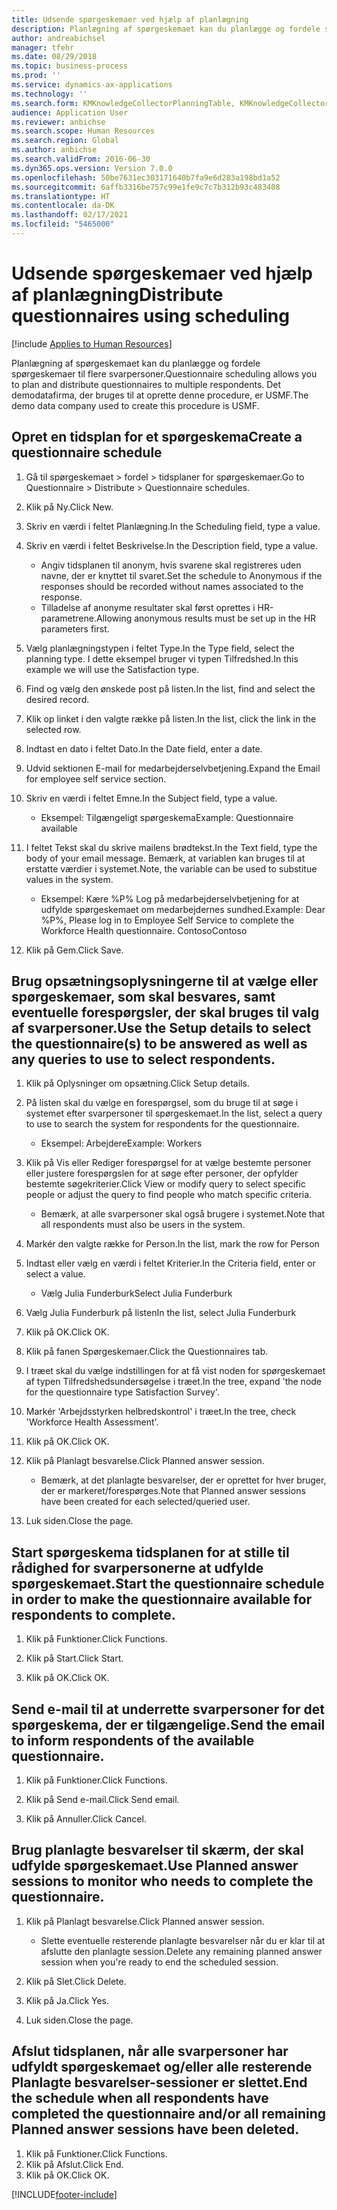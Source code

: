 ```yaml
---
title: Udsende spørgeskemaer ved hjælp af planlægning
description: Planlægning af spørgeskemaet kan du planlægge og fordele spørgeskemaer til flere svarpersoner.
author: andreabichsel
manager: tfehr
ms.date: 08/29/2018
ms.topic: business-process
ms.prod: ''
ms.service: dynamics-ax-applications
ms.technology: ''
ms.search.form: KMKnowledgeCollectorPlanningTable, KMKnowledgeCollectorPlanningMulti, SysQueryForm, HcmPersonLookup, KMKnowledgeCollectorPlanning, HcmLearningWorkspace
audience: Application User
ms.reviewer: anbichse
ms.search.scope: Human Resources
ms.search.region: Global
ms.author: anbichse
ms.search.validFrom: 2016-06-30
ms.dyn365.ops.version: Version 7.0.0
ms.openlocfilehash: 50be7631ec303171640b7fa9e6d283a198bd1a52
ms.sourcegitcommit: 6affb3316be757c99e1fe9c7c7b312b93c483408
ms.translationtype: HT
ms.contentlocale: da-DK
ms.lasthandoff: 02/17/2021
ms.locfileid: "5465000"
---
```

# <a name="distribute-questionnaires-using-scheduling"></a><span data-ttu-id="ba0f3-103">Udsende spørgeskemaer ved hjælp af planlægning</span><span class="sxs-lookup"><span data-stu-id="ba0f3-103">Distribute questionnaires using scheduling</span></span>

[!include [Applies to Human Resources](../includes/applies-to-hr.md)]

<span data-ttu-id="ba0f3-104">Planlægning af spørgeskemaet kan du planlægge og fordele spørgeskemaer til flere svarpersoner.</span><span class="sxs-lookup"><span data-stu-id="ba0f3-104">Questionnaire scheduling allows you to plan and distribute questionnaires to multiple respondents.</span></span> <span data-ttu-id="ba0f3-105">Det demodatafirma, der bruges til at oprette denne procedure, er USMF.</span><span class="sxs-lookup"><span data-stu-id="ba0f3-105">The demo data company used to create this procedure is USMF.</span></span>

## <a name="create-a-questionnaire-schedule"></a><span data-ttu-id="ba0f3-106">Opret en tidsplan for et spørgeskema</span><span class="sxs-lookup"><span data-stu-id="ba0f3-106">Create a questionnaire schedule</span></span>

1. <span data-ttu-id="ba0f3-107">Gå til spørgeskemaet > fordel > tidsplaner for spørgeskemaer.</span><span class="sxs-lookup"><span data-stu-id="ba0f3-107">Go to Questionnaire > Distribute > Questionnaire schedules.</span></span>

2. <span data-ttu-id="ba0f3-108">Klik på Ny.</span><span class="sxs-lookup"><span data-stu-id="ba0f3-108">Click New.</span></span>

3. <span data-ttu-id="ba0f3-109">Skriv en værdi i feltet Planlægning.</span><span class="sxs-lookup"><span data-stu-id="ba0f3-109">In the Scheduling field, type a value.</span></span>

4. <span data-ttu-id="ba0f3-110">Skriv en værdi i feltet Beskrivelse.</span><span class="sxs-lookup"><span data-stu-id="ba0f3-110">In the Description field, type a value.</span></span>
    * <span data-ttu-id="ba0f3-111">Angiv tidsplanen til anonym, hvis svarene skal registreres uden navne, der er knyttet til svaret.</span><span class="sxs-lookup"><span data-stu-id="ba0f3-111">Set the schedule to Anonymous if the responses should be recorded without names associated to the response.</span></span>  
    * <span data-ttu-id="ba0f3-112">Tilladelse af anonyme resultater skal først oprettes i HR-parametrene.</span><span class="sxs-lookup"><span data-stu-id="ba0f3-112">Allowing anonymous results must be set up in the HR parameters first.</span></span>  

5. <span data-ttu-id="ba0f3-113">Vælg planlægningstypen i feltet Type.</span><span class="sxs-lookup"><span data-stu-id="ba0f3-113">In the Type field, select the planning type.</span></span>  <span data-ttu-id="ba0f3-114">I dette eksempel bruger vi typen Tilfredshed.</span><span class="sxs-lookup"><span data-stu-id="ba0f3-114">In this example we will use the Satisfaction type.</span></span>

6. <span data-ttu-id="ba0f3-115">Find og vælg den ønskede post på listen.</span><span class="sxs-lookup"><span data-stu-id="ba0f3-115">In the list, find and select the desired record.</span></span>

7. <span data-ttu-id="ba0f3-116">Klik op linket i den valgte række på listen.</span><span class="sxs-lookup"><span data-stu-id="ba0f3-116">In the list, click the link in the selected row.</span></span>

8. <span data-ttu-id="ba0f3-117">Indtast en dato i feltet Dato.</span><span class="sxs-lookup"><span data-stu-id="ba0f3-117">In the Date field, enter a date.</span></span>

9. <span data-ttu-id="ba0f3-118">Udvid sektionen E-mail for medarbejderselvbetjening.</span><span class="sxs-lookup"><span data-stu-id="ba0f3-118">Expand the Email for employee self service section.</span></span>

10. <span data-ttu-id="ba0f3-119">Skriv en værdi i feltet Emne.</span><span class="sxs-lookup"><span data-stu-id="ba0f3-119">In the Subject field, type a value.</span></span>

    * <span data-ttu-id="ba0f3-120">Eksempel: Tilgængeligt spørgeskema</span><span class="sxs-lookup"><span data-stu-id="ba0f3-120">Example: Questionnaire available</span></span>  

11. <span data-ttu-id="ba0f3-121">I feltet Tekst skal du skrive mailens brødtekst.</span><span class="sxs-lookup"><span data-stu-id="ba0f3-121">In the Text field, type the body of your email message.</span></span> <span data-ttu-id="ba0f3-122">Bemærk, at variablen kan bruges til at erstatte værdier i systemet.</span><span class="sxs-lookup"><span data-stu-id="ba0f3-122">Note, the variable can be used to substitue values in the system.</span></span>

    * <span data-ttu-id="ba0f3-123">Eksempel: Kære %P% Log på medarbejderselvbetjening for at udfylde spørgeskemaet om medarbejdernes sundhed.</span><span class="sxs-lookup"><span data-stu-id="ba0f3-123">Example: Dear %P%, Please log in to Employee Self Service to complete the Workforce Health questionnaire.</span></span>  <span data-ttu-id="ba0f3-124">Contoso</span><span class="sxs-lookup"><span data-stu-id="ba0f3-124">Contoso</span></span>  

12. <span data-ttu-id="ba0f3-125">Klik på Gem.</span><span class="sxs-lookup"><span data-stu-id="ba0f3-125">Click Save.</span></span>

## <a name="use-the-setup-details-to-select-the-questionnaires-to-be-answered-as-well-as-any-queries-to-use-to-select-respondents"></a><span data-ttu-id="ba0f3-126">Brug opsætningsoplysningerne til at vælge eller spørgeskemaer, som skal besvares, samt eventuelle forespørgsler, der skal bruges til valg af svarpersoner.</span><span class="sxs-lookup"><span data-stu-id="ba0f3-126">Use the Setup details to select the questionnaire(s) to be answered as well as any queries to use to select respondents.</span></span>

1. <span data-ttu-id="ba0f3-127">Klik på Oplysninger om opsætning.</span><span class="sxs-lookup"><span data-stu-id="ba0f3-127">Click Setup details.</span></span>

2. <span data-ttu-id="ba0f3-128">På listen skal du vælge en forespørgsel, som du bruge til at søge i systemet efter svarpersoner til spørgeskemaet.</span><span class="sxs-lookup"><span data-stu-id="ba0f3-128">In the list, select a query to use to search the system for respondents for the questionnaire.</span></span>

    * <span data-ttu-id="ba0f3-129">Eksempel: Arbejdere</span><span class="sxs-lookup"><span data-stu-id="ba0f3-129">Example: Workers</span></span>  

3. <span data-ttu-id="ba0f3-130">Klik på Vis eller Rediger forespørgsel for at vælge bestemte personer eller justere forespørgslen for at søge efter personer, der opfylder bestemte søgekriterier.</span><span class="sxs-lookup"><span data-stu-id="ba0f3-130">Click View or modify query to select specific people or adjust the query to find people who match specific criteria.</span></span>

    * <span data-ttu-id="ba0f3-131">Bemærk, at alle svarpersoner skal også brugere i systemet.</span><span class="sxs-lookup"><span data-stu-id="ba0f3-131">Note that all respondents must also be users in the system.</span></span>  

4. <span data-ttu-id="ba0f3-132">Markér den valgte række for Person.</span><span class="sxs-lookup"><span data-stu-id="ba0f3-132">In the list, mark the row for Person</span></span>

5. <span data-ttu-id="ba0f3-133">Indtast eller vælg en værdi i feltet Kriterier.</span><span class="sxs-lookup"><span data-stu-id="ba0f3-133">In the Criteria field, enter or select a value.</span></span>

    * <span data-ttu-id="ba0f3-134">Vælg Julia Funderburk</span><span class="sxs-lookup"><span data-stu-id="ba0f3-134">Select Julia Funderburk</span></span>  

6. <span data-ttu-id="ba0f3-135">Vælg Julia Funderburk på listen</span><span class="sxs-lookup"><span data-stu-id="ba0f3-135">In the list, select Julia Funderburk</span></span>

7. <span data-ttu-id="ba0f3-136">Klik på OK.</span><span class="sxs-lookup"><span data-stu-id="ba0f3-136">Click OK.</span></span>

8. <span data-ttu-id="ba0f3-137">Klik på fanen Spørgeskemaer.</span><span class="sxs-lookup"><span data-stu-id="ba0f3-137">Click the Questionnaires tab.</span></span>

9. <span data-ttu-id="ba0f3-138">I træet skal du vælge indstillingen for at få vist noden for spørgeskemaet af typen Tilfredshedsundersøgelse i træet.</span><span class="sxs-lookup"><span data-stu-id="ba0f3-138">In the tree, expand 'the node for the questionnaire type Satisfaction Survey'.</span></span>

10. <span data-ttu-id="ba0f3-139">Markér 'Arbejdsstyrken helbredskontrol' i træet.</span><span class="sxs-lookup"><span data-stu-id="ba0f3-139">In the tree, check 'Workforce Health Assessment'.</span></span>

11. <span data-ttu-id="ba0f3-140">Klik på OK.</span><span class="sxs-lookup"><span data-stu-id="ba0f3-140">Click OK.</span></span>

12. <span data-ttu-id="ba0f3-141">Klik på Planlagt besvarelse.</span><span class="sxs-lookup"><span data-stu-id="ba0f3-141">Click Planned answer session.</span></span>

    * <span data-ttu-id="ba0f3-142">Bemærk, at det planlagte besvarelser, der er oprettet for hver bruger, der er markeret/forespørges.</span><span class="sxs-lookup"><span data-stu-id="ba0f3-142">Note that Planned answer sessions have been created for each selected/queried user.</span></span>  

13. <span data-ttu-id="ba0f3-143">Luk siden.</span><span class="sxs-lookup"><span data-stu-id="ba0f3-143">Close the page.</span></span>

## <a name="start-the-questionnaire-schedule-in-order-to-make-the-questionnaire-available-for-respondents-to-complete"></a><span data-ttu-id="ba0f3-144">Start spørgeskema tidsplanen for at stille til rådighed for svarpersonerne at udfylde spørgeskemaet.</span><span class="sxs-lookup"><span data-stu-id="ba0f3-144">Start the questionnaire schedule in order to make the questionnaire available for respondents to complete.</span></span>

1. <span data-ttu-id="ba0f3-145">Klik på Funktioner.</span><span class="sxs-lookup"><span data-stu-id="ba0f3-145">Click Functions.</span></span>

2. <span data-ttu-id="ba0f3-146">Klik på Start.</span><span class="sxs-lookup"><span data-stu-id="ba0f3-146">Click Start.</span></span>

3. <span data-ttu-id="ba0f3-147">Klik på OK.</span><span class="sxs-lookup"><span data-stu-id="ba0f3-147">Click OK.</span></span>

## <a name="send-the-email-to-inform-respondents-of-the-available-questionnaire"></a><span data-ttu-id="ba0f3-148">Send e-mail til at underrette svarpersoner for det spørgeskema, der er tilgængelige.</span><span class="sxs-lookup"><span data-stu-id="ba0f3-148">Send the email to inform respondents of the available questionnaire.</span></span>

1. <span data-ttu-id="ba0f3-149">Klik på Funktioner.</span><span class="sxs-lookup"><span data-stu-id="ba0f3-149">Click Functions.</span></span>

2. <span data-ttu-id="ba0f3-150">Klik på Send e-mail.</span><span class="sxs-lookup"><span data-stu-id="ba0f3-150">Click Send email.</span></span>

3. <span data-ttu-id="ba0f3-151">Klik på Annuller.</span><span class="sxs-lookup"><span data-stu-id="ba0f3-151">Click Cancel.</span></span>

## <a name="use-planned-answer-sessions-to-monitor-who-needs-to-complete-the-questionnaire"></a><span data-ttu-id="ba0f3-152">Brug planlagte besvarelser til skærm, der skal udfylde spørgeskemaet.</span><span class="sxs-lookup"><span data-stu-id="ba0f3-152">Use Planned answer sessions to monitor who needs to complete the questionnaire.</span></span>

1. <span data-ttu-id="ba0f3-153">Klik på Planlagt besvarelse.</span><span class="sxs-lookup"><span data-stu-id="ba0f3-153">Click Planned answer session.</span></span>

    * <span data-ttu-id="ba0f3-154">Slette eventuelle resterende planlagte besvarelser når du er klar til at afslutte den planlagte session.</span><span class="sxs-lookup"><span data-stu-id="ba0f3-154">Delete any remaining planned answer session when you're ready to end the scheduled session.</span></span>  

2. <span data-ttu-id="ba0f3-155">Klik på Slet.</span><span class="sxs-lookup"><span data-stu-id="ba0f3-155">Click Delete.</span></span>

3. <span data-ttu-id="ba0f3-156">Klik på Ja.</span><span class="sxs-lookup"><span data-stu-id="ba0f3-156">Click Yes.</span></span>

4. <span data-ttu-id="ba0f3-157">Luk siden.</span><span class="sxs-lookup"><span data-stu-id="ba0f3-157">Close the page.</span></span>

## <a name="end-the-schedule-when-all-respondents-have-completed-the-questionnaire-andor-all-remaining-planned-answer-sessions-have-been-deleted"></a><span data-ttu-id="ba0f3-158">Afslut tidsplanen, når alle svarpersoner har udfyldt spørgeskemaet og/eller alle resterende Planlagte besvarelser-sessioner er slettet.</span><span class="sxs-lookup"><span data-stu-id="ba0f3-158">End the schedule when all respondents have completed the questionnaire and/or all remaining Planned answer sessions have been deleted.</span></span>

1. <span data-ttu-id="ba0f3-159">Klik på Funktioner.</span><span class="sxs-lookup"><span data-stu-id="ba0f3-159">Click Functions.</span></span>
2. <span data-ttu-id="ba0f3-160">Klik på Afslut.</span><span class="sxs-lookup"><span data-stu-id="ba0f3-160">Click End.</span></span>
3. <span data-ttu-id="ba0f3-161">Klik på OK.</span><span class="sxs-lookup"><span data-stu-id="ba0f3-161">Click OK.</span></span>



[!INCLUDE[footer-include](../includes/footer-banner.md)]